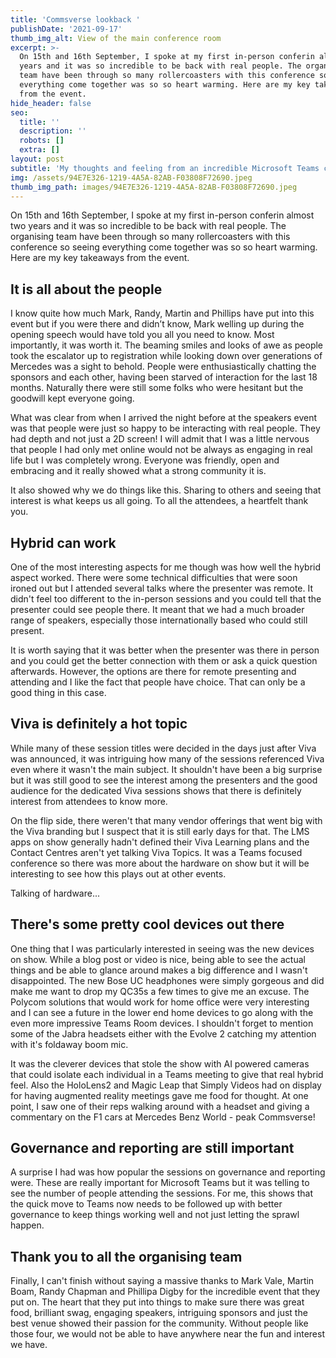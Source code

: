 ```yaml
---
title: 'Commsverse lookback '
publishDate: '2021-09-17'
thumb_img_alt: View of the main conference room
excerpt: >-
  On 15th and 16th September, I spoke at my first in-person conferin almost two
  years and it was so incredible to be back with real people. The organising
  team have been through so many rollercoasters with this conference so seeing
  everything come together was so so heart warming. Here are my key takeaways
  from the event.
hide_header: false
seo:
  title: ''
  description: ''
  robots: []
  extra: []
layout: post
subtitle: 'My thoughts and feeling from an incredible Microsoft Teams conference '
img: /assets/94E7E326-1219-4A5A-82AB-F03808F72690.jpeg
thumb_img_path: images/94E7E326-1219-4A5A-82AB-F03808F72690.jpeg
---
```

On 15th and 16th September, I spoke at my first in-person conferin almost two years and it was so incredible to be back with real people. The organising team have been through so many rollercoasters with this conference so seeing everything come together was so so heart warming. Here are my key takeaways from the event.

## It is all about the people

I know quite how much Mark, Randy, Martin and Phillips have put into this event but if you were there and didn’t know, Mark welling up during the opening speech would have told you all you need to know. Most importantly, it was worth it. The beaming smiles and looks of awe as people took the escalator up to registration while looking down over generations of Mercedes was a sight to behold. People were enthusiastically chatting the sponsors and each other, having been starved of interaction for the last 18 months. Naturally there were still some folks who were hesitant but the goodwill kept everyone going.

What was clear from when I arrived the night before at the speakers event was that people were just so happy to be interacting with real people. They had depth and not just a 2D screen! I will admit that I was a little nervous that people I had only met online would not be always as engaging in real life but I was completely wrong. Everyone was friendly, open and embracing and it really showed what a strong community it is.

It also showed why we do things like this. Sharing to others and seeing that interest is what keeps us all going. To all the attendees, a heartfelt thank you.

## Hybrid can work

One of the most interesting aspects for me though was how well the hybrid aspect worked. There were some technical difficulties that were soon ironed out but I attended several talks where the presenter was remote. It didn't feel too different to the in-person sessions and you could tell that the presenter could see people there. It meant that we had a much broader range of speakers, especially those internationally based who could still present.

It is worth saying that it was better when the presenter was there in person and you could get the better connection with them or ask a quick question afterwards. However, the options are there for remote presenting and attending and I like the fact that people have choice. That can only be a good thing in this case.

## Viva is definitely a hot topic

While many of these session titles were decided in the days just after Viva was announced, it was intriguing how many of the sessions referenced Viva even where it wasn't the main subject. It shouldn't have been a big surprise but it was still good to see the interest among the presenters and the good audience for the dedicated Viva sessions shows that there is definitely interest from attendees to know more.

On the flip side, there weren't that many vendor offerings that went big with the Viva branding but I suspect that it is still early days for that. The LMS apps on show generally hadn't defined their Viva Learning plans and the Contact Centres aren't yet talking Viva Topics. It was a Teams focused conference so there was more about the hardware on show but it will be interesting to see how this plays out at other events.

Talking of hardware...

## There's some pretty cool devices out there

One thing that I was particularly interested in seeing was the new devices on show. While a blog post or video is nice, being able to see the actual things and be able to glance around makes a big difference and I wasn't disappointed. The new Bose UC headphones were simply gorgeous and did make me want to drop my QC35s a few times to give me an excuse. The Polycom solutions that would work for home office were very interesting and I can see a future in the lower end home devices to go along with the even more impressive Teams Room devices. I shouldn't forget to mention some of the Jabra headsets either with the Evolve 2 catching my attention with it's foldaway boom mic.

It was the cleverer devices that stole the show with AI powered cameras that could isolate each individual in a Teams meeting to give that real hybrid feel. Also the HoloLens2 and Magic Leap that Simply Videos had on display for having augmented reality meetings gave me food for thought. At one point, I saw one of their reps walking around with a headset and giving a commentary on the F1 cars at Mercedes Benz World - peak Commsverse!

## Governance and reporting are still important

A surprise I had was how popular the sessions on governance and reporting were. These are really important for Microsoft Teams but it was telling to see the number of people attending the sessions. For me, this shows that the quick move to Teams now needs to be followed up with better governance to keep things working well and not just letting the sprawl happen.

## Thank you to all the organising team

Finally, I can't finish without saying a massive thanks to Mark Vale, Martin Boam, Randy Chapman and Phillipa Digby for the incredible event that they put on. The heart that they put into things to make sure there was great food, brilliant swag, engaging speakers, intriguing sponsors and just the best venue showed their passion for the community. Without people like those four, we would not be able to have anywhere near the fun and interest we have.
